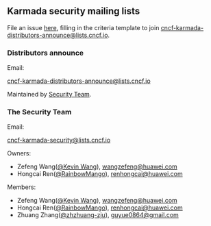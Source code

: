 ## Karmada security mailing lists

File an issue [here](https://github.com/karmada-io/community/issues/new?template=distributors-application.md), filling in the criteria template to join [cncf-karmada-distributors-announce@lists.cncf.io](mailto:cncf-karmada-distributors-announce@lists.cncf.io).

### Distributors announce

Email:

cncf-karmada-distributors-announce@lists.cncf.io

Maintained by [Security Team](#the-security-team).

### The Security Team

Email:

cncf-karmada-security@lists.cncf.io

Owners:

- Zefeng Wang([@Kevin Wang](https://github.com/kevin-wangzefeng)), [wangzefeng@huawei.com](mailto:wangzefeng@huawei.com)
- Hongcai Ren([@RainbowMango](https://github.com/rainbowmango)), [renhongcai@huawei.com](mailto:renhongcai@huawei.com)

Members:

- Zefeng Wang([@Kevin Wang](https://github.com/kevin-wangzefeng)), [wangzefeng@huawei.com](mailto:wangzefeng@huawei.com)
- Hongcai Ren([@RainbowMango](https://github.com/rainbowmango)), [renhongcai@huawei.com](mailto:renhongcai@huawei.com)
- Zhuang Zhang([@zhzhuang-zju](https://github.com/zhzhuang-zju)), [guyue0864@gmail.com](mailto:guyue0864@gmail.com)
